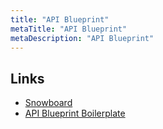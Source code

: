 ```yaml
---
title: "API Blueprint"
metaTitle: "API Blueprint"
metaDescription: "API Blueprint"
---
```


## Links

- [Snowboard](https://github.com/bukalapak/snowboard)
- [API Blueprint Boilerplate](https://github.com/jsynowiec/api-blueprint-boilerplate)
